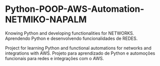# Python-POOP-AWS-Automation-NETMIKO-NAPALM
Knowing Python and developing functionalities for NETWORKS.
Aprendendo Python e desenvolvendo funcionalidades de REDES.

Project for learning Python and functional automations for networks and integrations with AWS.
Projeto para aprendizado de Python e automoções funcionais para redes e integrações com o AWS.
